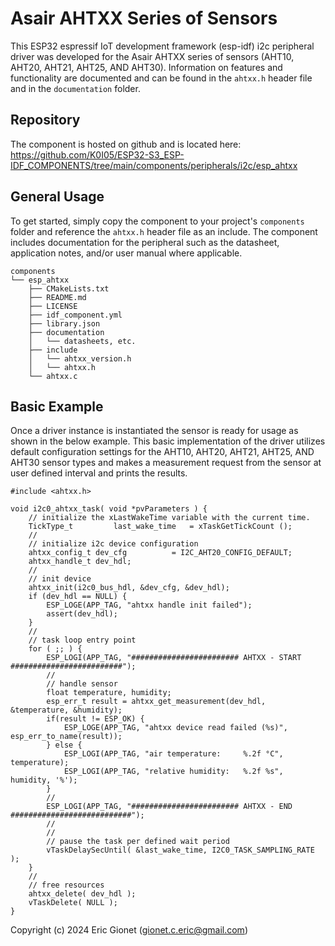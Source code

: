# Asair AHTXX Series of Sensors
This ESP32 espressif IoT development framework (esp-idf) i2c peripheral driver was developed for the Asair AHTXX series of sensors (AHT10, AHT20, AHT21, AHT25, AND AHT30).  Information on features and functionality are documented and can be found in the `ahtxx.h` header file and in the `documentation` folder.

## Repository
The component is hosted on github and is located here: https://github.com/K0I05/ESP32-S3_ESP-IDF_COMPONENTS/tree/main/components/peripherals/i2c/esp_ahtxx

## General Usage
To get started, simply copy the component to your project's `components` folder and reference the `ahtxx.h` header file as an include.  The component includes documentation for the peripheral such as the datasheet, application notes, and/or user manual where applicable.

```
components
└── esp_ahtxx
    ├── CMakeLists.txt
    ├── README.md
    ├── LICENSE
    ├── idf_component.yml
    ├── library.json
    ├── documentation
    │   └── datasheets, etc.
    ├── include
    │   └── ahtxx_version.h
    │   └── ahtxx.h
    └── ahtxx.c
```

## Basic Example
Once a driver instance is instantiated the sensor is ready for usage as shown in the below example.   This basic implementation of the driver utilizes default configuration settings for the AHT10, AHT20, AHT21, AHT25, AND AHT30 sensor types and makes a measurement request from the sensor at user defined interval and prints the results.

```
#include <ahtxx.h>

void i2c0_ahtxx_task( void *pvParameters ) {
    // initialize the xLastWakeTime variable with the current time.
    TickType_t         last_wake_time   = xTaskGetTickCount ();
    //
    // initialize i2c device configuration
    ahtxx_config_t dev_cfg          = I2C_AHT20_CONFIG_DEFAULT;
    ahtxx_handle_t dev_hdl;
    //
    // init device
    ahtxx_init(i2c0_bus_hdl, &dev_cfg, &dev_hdl);
    if (dev_hdl == NULL) {
        ESP_LOGE(APP_TAG, "ahtxx handle init failed");
        assert(dev_hdl);
    }
    //
    // task loop entry point
    for ( ;; ) {
        ESP_LOGI(APP_TAG, "######################## AHTXX - START #########################");
        //
        // handle sensor
        float temperature, humidity;
        esp_err_t result = ahtxx_get_measurement(dev_hdl, &temperature, &humidity);
        if(result != ESP_OK) {
            ESP_LOGE(APP_TAG, "ahtxx device read failed (%s)", esp_err_to_name(result));
        } else {
            ESP_LOGI(APP_TAG, "air temperature:     %.2f °C", temperature);
            ESP_LOGI(APP_TAG, "relative humidity:   %.2f %s", humidity, '%');
        }
        //
        ESP_LOGI(APP_TAG, "######################## AHTXX - END ###########################");
        //
        //
        // pause the task per defined wait period
        vTaskDelaySecUntil( &last_wake_time, I2C0_TASK_SAMPLING_RATE );
    }
    //
    // free resources
    ahtxx_delete( dev_hdl );
    vTaskDelete( NULL );
}
```



Copyright (c) 2024 Eric Gionet (gionet.c.eric@gmail.com)